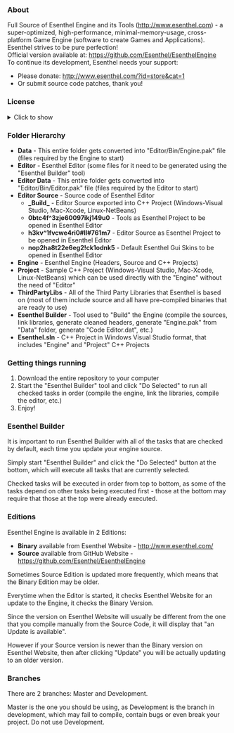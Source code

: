 ### About
Full Source of Esenthel Engine and its Tools (http://www.esenthel.com) - a super-optimized, high-performance, minimal-memory-usage, cross-platform Game Engine (software to create Games and Applications). Esenthel strives to be pure perfection!<br/>
Official version available at: https://github.com/Esenthel/EsenthelEngine<br/>
To continue its development, Esenthel needs your support:
* Please donate: http://www.esenthel.com/?id=store&cat=1
* Or submit source code patches, thank you!


### License
<details><summary>Click to show</summary>

```
COPYRIGHT
Esenthel Engine created by Grzegorz Slazinski, all rights reserved.
You can use it for free to create games and applications.
This License is non-exclusive, worldwide and royalty-free - you don't have to share the income that you make
from your games/apps made with Esenthel Engine.
You can create unlimited number of games/apps using Esenthel Engine.
You can redistribute Esenthel Engine source code.
You can make changes to Esenthel Engine source code.

ATTRIBUTION
You don't have to show Esenthel Logo or mention the Engine anywhere in your game/app,
but it would be cool if you could.

LIMITATIONS
Esenthel Engine code/algorithms/designs may NOT be used for development/improvement of other Game Engines.
You may NOT browse Esenthel Engine source code if you work on improving other Game Engines, in that case
you may only compile it with the included tool and work with the compiled binary version of Esenthel Engine.

Esenthel Engine may NOT be used for - the purpose of/promoting/advertising/selling/assisting in/research/
development/production/improvement of: terrorism, illegal drugs, smoking, stealing, piracy, gambling, extortion,
fraud, spam, bullying, harming life (people and animals), polluting environment.

You may NOT resell or sub-license the source code to any third-party.
You may NOT claim that you wrote the source code.
You may NOT remove or change any copyright messages or this License text from the source code.
Esenthel source code is not sold to you, it is licensed to you, Esenthel Creators remain as its copyright owners.

If you submit any code to Esenthel Engine developers (for example bug fixes or improvements to the Engine) then
you agree that: Esenthel Engine developers have the right to use that code without any restrictions and without
paying you any fees/royalties for usage of that code. For example Esenthel Engine developers can modify that code
and incorporate it into the Engine, which then they can license to any third-party (which may include providing
source code access to the Engine, including codes submitted by you). In such case Esenthel Engine developers
do not owe you any payment for usage of that code.

Esenthel Engine authors are allowed to publicly share that you are using Esenthel Engine,
include your organization's logo in the information, and share your application's screenshots and videos
(including trailers, teasers, and gameplay).

TERMINATION
If you violate any terms of this agreement, or you are rude to/insult/harass Esenthel Engine authors or their
family, or you spread false information about the Engine or its authors, or you engage in any patent litigation
against Engine authors, then this License and access to Engine files will be terminated.

NO WARRANTY
This License does not include support or warranty of any kind - This software is provided 'as-is',
without any express or implied warranty. In no event will the authors be held liable
for any damages arising from the use of this software.

THIRD PARTY LIBRARIES
Esenthel Engine uses many third-party libraries located in "ThirdPartyLibs" folder, majority are completely
free to use, except the following which have some requirements:
Fraunhofer FDK AAC Sound Codec - please read its license carefully, it uses patented technology,
do not use the AAC sound codec unless you have a patent license.
Thank you to all of the third-party library developers!
```
</details>


### Folder Hierarchy

* **Data** - This entire folder gets converted into "Editor/Bin/Engine.pak" file (files required by the Engine to start)
* **Editor** - Esenthel Editor (some files for it need to be generated using the "Esenthel Builder" tool)
* **Editor Data** - This entire folder gets converted into "Editor/Bin/Editor.pak" file (files required by the Editor to start)
* **Editor Source** - Source code of Esenthel Editor
   * **\_Build\_** - Editor Source exported into C++ Project (Windows-Visual Studio, Mac-Xcode, Linux-NetBeans)
   * **0btc4f^3zje60097ikj149u0** - Tools as Esenthel Project to be opened in Esenthel Editor
   * **h3kv^1fvcwe4ri0#ll#761m7** - Editor Source as Esenthel Project to be opened in Esenthel Editor
   * **nop2ha8t22e6eg2!ck1odnk5** - Default Esenthel Gui Skins to be opened in Esenthel Editor
* **Engine** - Esenthel Engine (Headers, Source and C++ Projects)
* **Project** - Sample C++ Project (Windows-Visual Studio, Mac-Xcode, Linux-NetBeans) which can be used directly with the "Engine" without the need of "Editor"
* **ThirdPartyLibs** - All of the Third Party Libraries that Esenthel is based on (most of them include source and all have pre-compiled binaries that are ready to use)
* **Esenthel Builder** - Tool used to "Build" the Engine (compile the sources, link libraries, generate cleaned headers, generate "Engine.pak" from "Data" folder, generate "Code Editor.dat", etc.)
* **Esenthel.sln** - C++ Project in Windows Visual Studio format, that includes "Engine" and "Project" C++ Projects


### Getting things running
1. Download the entire repository to your computer
2. Start the "Esenthel Builder" tool and click "Do Selected" to run all checked tasks in order (compile the engine, link the libraries, compile the editor, etc.)
3. Enjoy!


### Esenthel Builder
It is important to run Esenthel Builder with all of the tasks that are checked by default, each time you update your engine source.

Simply start "Esenthel Builder" and click the "Do Selected" button at the bottom, which will execute all tasks that are currently selected.

Checked tasks will be executed in order from top to bottom, as some of the tasks depend on other tasks being executed first - those at the bottom may require that those at the top were already executed.


### Editions
Esenthel Engine is available in 2 Editions:
* **Binary** available from Esenthel Website - http://www.esenthel.com/
* **Source** available from GitHub Website - https://github.com/Esenthel/EsenthelEngine

Sometimes Source Edition is updated more frequently, which means that the Binary Edition may be older.

Everytime when the Editor is started, it checks Esenthel Website for an update to the Engine, it checks the Binary Version.

Since the version on Esenthel Website will usually be different from the one that you compile manually from the Source Code, it will display that "an Update is available".

However if your Source version is newer than the Binary version on Esenthel Website, then after clicking "Update" you will be actually updating to an older version.

                                                                                                                                                                         
### Branches
There are 2 branches: Master and Development.

Master is the one you should be using, as Development is the branch in development, which may fail to compile, contain bugs or even break your project.
Do not use Development.
